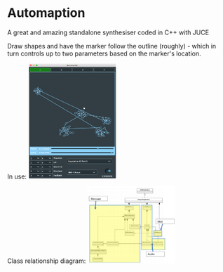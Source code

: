 # Automaption

A great and amazing standalone synthesiser coded in C++ with JUCE

Draw shapes and have the marker follow the outline (roughly) - which in turn controls up to two parameters based on the marker's location.


In use:
<img src="Images/img01.png" width="200"/>

Class relationship diagram:
<img src="Images/img02.png" width="200"/>
